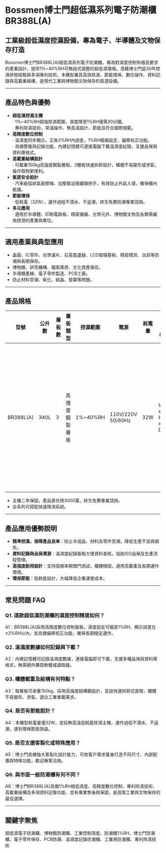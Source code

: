 # Bossmen博士門超低濕系列電子防潮櫃 BR388L(A)

## 工業級超低濕度控濕設備，專為電子、半導體及文物保存打造

Bossmen博士門BR388L(A)超低濕系列電子防潮櫃，專為對濕度控制有極高要求的產業設計，提供1%~40%RH可無段式調整的超低濕環境。憑藉博士門逾30年控濕研發經驗與多項專利技術，本機型兼具高效除濕、節能環保、數位操作、資料記錄與高載重結構，是現代工業與博物館文物保存的首選設備。

---

## 產品特色與優勢

- **超低濕控濕主機**  
  ‧ 1%~40%RH超強除濕範圍，濕度降至1%RH僅需30分鐘。  
  ‧ 專利除濕技術，常溫操作、無高溫設計，節能且符合國際規範。
- **高精度數位控制**  
  ‧ 溫濕度同步顯示，正負3%RH內誤差，1%RH精細設定，偏移校正功能。  
  ‧ 具備警報與記錄功能，內建記憶體可連接電腦下載溫濕度紀錄，支援品保與資料庫格式。
- **高載重結構設計**  
  ‧ 可載重150kg高強度鋼製層板，3層板快速拆卸設計，櫃體不易變形或滲氣，操作取物更便利。
- **氣密安全設計**  
  ‧ 汽車級弧狀氣密膠條、加壓緊迫隱藏鎖把手，有效防止外氣入侵，確保櫃內乾燥。
- **節能環保**  
  ‧ 低耗電（32W），運作過程不滴水、不返潮，終生免費防潮專業諮詢。
- **多元應用**  
  ‧ 適用於半導體、印刷電路板、精密儀器、光學元件、博物館文物及各類需嚴格控濕的產業與單位。

---

## 適用產業與典型應用

- 晶圓、IC零件、光學濾片、石英震盪器、LCD玻璃基板、精密模具、治具等防潮與長期保存。
- 博物館、研究機構、檔案庫房、文化資產保存。
- 半導體產線、電子零件製造、PCB工廠。
- 防止材料受潮、氧化、結晶、發霉等問題。

---

## 產品規格

| 型號         | 公升數 | 層板數 | 層板類型           | 控濕範圍        | 電源               | 耗電量 | 外部尺寸 (mm)  | 內部尺寸 (mm)  | 最大載重 | 標準/選購配備                                                                                  |
|--------------|--------|--------|--------------------|-----------------|--------------------|--------|----------------|----------------|----------|------------------------------------------------------------------------------------------------|
| BR388L(A)    | 340L   | 3      | 高強度鋼製層板     | 1%~40%RH        | 110V/220V 50/60Hz  | 32W    | W880 x H950 x D450 | W878 x H872 x D449 | 150kg/層 | 不鏽鋼櫃體、氮氣流量計、特殊光源、櫃內插座、滑軌層板、警示鈴、類比式溫濕度表、特殊鎖具、RS232溫濕度記錄系統等 |

- 主機二年保固，產品責任險3000萬，終生免費專業諮詢。
- 全系列可搭配快速降濕系統。

---

## 產品應用優勢說明

- **精準控濕，保障產品良率**：防止半成品、材料及零件受潮，降低生產不良與損失。
- **資料記錄與品保溯源**：溫濕度紀錄面板方便資料查核，協助ISO品保及生產流程管理。
- **高強度耐用設計**：支持高頻率開關門測試，櫃體穩固，適用高載重及長期運作環境。
- **環保節能**：低耗能設計，大幅降低企業運營成本。

---

## 常見問題 FAQ

### Q1. 這款超低濕防潮櫃的濕度控制精度如何？  
A1：BR388L(A)採用高精度數位控制面板，濕度設定可細至1%RH，顯示誤差在±3%RH以內，並具備偏移校正功能，確保長期穩定運作。

### Q2. 溫濕度數據如何記錄與下載？  
A2：內建記憶體可記錄溫濕度數據，連接電腦即可下載，支援多種品保與資料庫格式，無需額外購買軟體或讀取器。

### Q3. 櫃體載重及結構有何特點？  
A3：每層板可承重150kg，採用高強度結構鋼設計，並設快速拆卸式直樑，櫃體不易變形、滲氣，適合工業重載需求。

### Q4. 是否有節能設計？  
A4：本機型耗電量僅32W，並採無高溫低耗能除濕主機，運作過程不滴水、不返潮，達到環保節能效益。

### Q5. 是否支援客製化或特殊應用？  
A5：博士門具備強大客製化設計能力，可依客戶需求量身打造不同尺寸、內部配置與特殊功能，歡迎專案洽詢。

### Q6. 與市面一般防潮櫃有何不同？  
A6：博士門BR388L(A)具備1%RH極低濕度、高精度數位控制、專利除濕技術、高載重結構及多項資料記錄功能，並有專業售後與保固，是高階工業與文物保存的最佳選擇。

---

## 關鍵字聚焦

超低濕電子防潮櫃、博物館防潮櫃、工業控制濕度、防潮櫃1%RH、博士門防潮櫃、電子零件保存、PCB防潮、溫濕度記錄防潮櫃、工業用防潮櫃、專利除濕技術